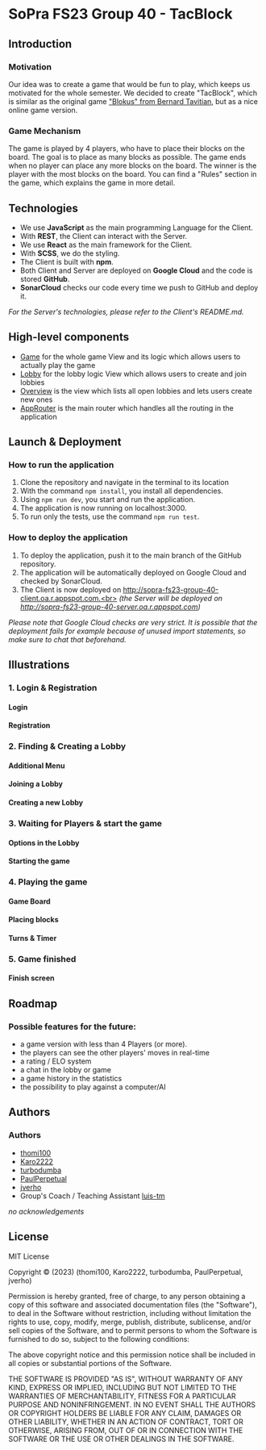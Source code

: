 # SoPra FS23 Group 40 - TacBlock

## Introduction
### Motivation
Our idea was to create a game that would be fun to play, which keeps us motivated for the whole semester.
We decided to create "TacBlock", which is similar as the original game ["Blokus" from Bernard Tavitian](https://de.wikipedia.org/wiki/Blokus), but as a nice online game version.

### Game Mechanism
The game is played by 4 players, who have to place their blocks on the board. The goal is to place as many blocks as possible. The game ends when no player can place any more blocks on the board. The winner is the player with the most blocks on the board.
You can find a "Rules" section in the game, which explains the game in more detail.

## Technologies
- We use **JavaScript** as the main programming Language for the Client.
- With **REST**, the Client can interact with the Server.
- We use **React** as the main framework for the Client.
- With **SCSS**, we do the styling.
- The Client is built with **npm**.
- Both Client and Server are deployed on **Google Cloud** and the code is stored **GitHub**.
- **SonarCloud** checks our code every time we push to GitHub and deploy it.

_For the Server's technologies, please refer to the Client's README.md._

## High-level components
- [Game](https://github.com/sopra-fs23-group-40/Client/blob/8f227414681f2075cfc79b761a732c516880c0fc/src/components/views/Game.js) for the whole game View and its logic which allows users to actually play the game
- [Lobby](https://github.com/sopra-fs23-group-40/Client/blob/8f227414681f2075cfc79b761a732c516880c0fc/src/components/views/Lobby.js) for the lobby logic View which allows users to create and join lobbies
- [Overview](https://github.com/sopra-fs23-group-40/Client/blob/8f227414681f2075cfc79b761a732c516880c0fc/src/components/views/Overview.js) is the view which lists all open lobbies and lets users create new ones
- [AppRouter](https://github.com/sopra-fs23-group-40/Client/blob/8f227414681f2075cfc79b761a732c516880c0fc/src/components/routing/routers/AppRouter.js) is the main router which handles all the routing in the application

## Launch & Deployment
### How to run the application
1. Clone the repository and navigate in the terminal to its location
2. With the command `npm install`, you install all dependencies.
3. Using `npm run dev`, you start and run the application.
4. The application is now running on localhost:3000.
5. To run only the tests, use the command `npm run test`.

### How to deploy the application
1. To deploy the application, push it to the main branch of the GitHub repository.
2. The application will be automatically deployed on Google Cloud and checked by SonarCloud.
3. The Client is now deployed on http://sopra-fs23-group-40-client.oa.r.appspot.com.<br>
   _(the Server will be deployed on http://sopra-fs23-group-40-server.oa.r.appspot.com)_

_Please note that Google Cloud checks are very strict.
It is possible that the deployment fails for example because of unused import statements,
so make sure to chat that beforehand._

## Illustrations
### 1. Login & Registration

#### Login

#### Registration

### 2. Finding & Creating a Lobby

#### Additional Menu

#### Joining a Lobby

#### Creating a new Lobby

### 3. Waiting for Players & start the game

#### Options in the Lobby

#### Starting the game

### 4. Playing the game

#### Game Board

#### Placing blocks

#### Turns & Timer

### 5. Game finished

#### Finish screen

## Roadmap
### Possible features for the future:
- a game version with less than 4 Players (or more).
- the players can see the other players' moves in real-time
- a rating / ELO system
- a chat in the lobby or game
- a game history in the statistics
- the possibility to play against a computer/AI

## Authors

### Authors
- [thomi100](https://github.com/thomi100)
- [Karo2222](https://github.com/Karo2222)
- [turbodumba](https://github.com/turbodumba)
- [PaulPerpetual](https://github.com/PaulPerpetual)
- [jverho](https://github.com/jverho)
- Group's Coach / Teaching Assistant [luis-tm](https://github.com/luis-tm)

_no acknowledgements_

## License
MIT License

Copyright © (2023) (thomi100, Karo2222, turbodumba, PaulPerpetual, jverho)

Permission is hereby granted, free of charge, to any person obtaining a copy
of this software and associated documentation files (the "Software"), to deal
in the Software without restriction, including without limitation the rights
to use, copy, modify, merge, publish, distribute, sublicense, and/or sell
copies of the Software, and to permit persons to whom the Software is
furnished to do so, subject to the following conditions:

The above copyright notice and this permission notice shall be included in all
copies or substantial portions of the Software.

THE SOFTWARE IS PROVIDED "AS IS", WITHOUT WARRANTY OF ANY KIND, EXPRESS OR
IMPLIED, INCLUDING BUT NOT LIMITED TO THE WARRANTIES OF MERCHANTABILITY,
FITNESS FOR A PARTICULAR PURPOSE AND NONINFRINGEMENT. IN NO EVENT SHALL THE
AUTHORS OR COPYRIGHT HOLDERS BE LIABLE FOR ANY CLAIM, DAMAGES OR OTHER
LIABILITY, WHETHER IN AN ACTION OF CONTRACT, TORT OR OTHERWISE, ARISING FROM,
OUT OF OR IN CONNECTION WITH THE SOFTWARE OR THE USE OR OTHER DEALINGS IN THE
SOFTWARE.

